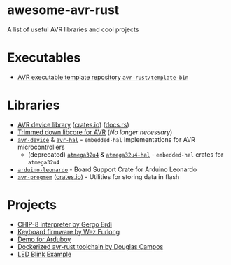 # awesome-avr-rust
A list of useful AVR libraries and cool projects

# Executables

* [AVR executable template repository `avr-rust/template-bin`](https://github.com/avr-rust/template-bin)

# Libraries

* [AVR device library](https://github.com/avr-rust/avrd) ([crates.io](https://crates.io/crates/avrd)) ([docs.rs](https://docs.rs/avrd/))
* [Trimmed down libcore for AVR](https://github.com/gergoerdi/rust-avr-libcore-mini) (_No longer necessary_)
* [`avr-device`](https://github.com/Rahix/avr-device) & [`avr-hal`](https://github.com/Rahix/avr-hal) - `embedded-hal` implementations for AVR microcontrollers
  * (deprecated) [`atmega32u4`](https://github.com/Rahix/atmega32u4) & [`atmega32u4-hal`](https://github.com/Rahix/atmega32u4-hal) - `embedded-hal` crates for `atmega32u4`
* [`arduino-leonardo`](https://github.com/Rahix/arduino-leonardo) - Board Support Crate for Arduino Leonardo
* [`avr-progmem`](https://github.com/cryptjar/avr-progmem-rs) ([crates.io](https://crates.io/crates/avr-progmem/)) - Utilities for storing data in flash

# Projects

* [CHIP-8 interpreter by Gergo Erdi](https://github.com/gergoerdi/rust-avr-chip8-avr)
* [Keyboard firmware by Wez Furlong](https://github.com/wez/flutterby-rs)
* [Demo for Arduboy](https://github.com/simon-i1-h/arduboy-hello-rs)
* [Dockerized avr-rust toolchain by Douglas Campos](https://github.com/qmx/docker-avr-rust)
* [LED Blink Example](https://github.com/avr-rust/blink/)
